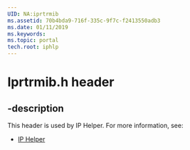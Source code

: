 ```yaml
---
UID: NA:iprtrmib
ms.assetid: 70b4bda9-716f-335c-9f7c-f2413550adb3
ms.date: 01/11/2019
ms.keywords: 
ms.topic: portal
tech.root: iphlp
---
```


# Iprtrmib.h header


## -description


This header is used by IP Helper. For more information, see:

- [IP Helper](../_iphlp/index.md)


